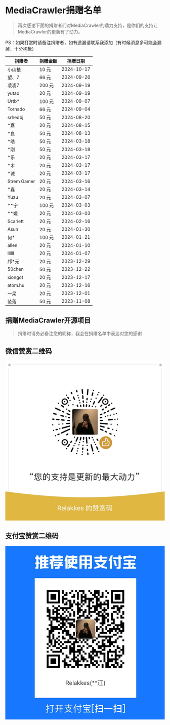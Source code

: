 # MediaCrawler捐赠名单

> 再次感谢下面的捐赠者们对MediaCrawler的鼎力支持，是你们的支持让MediaCrawler的更新有了动力。

PS：如果打赏时请备注捐赠者，如有遗漏请联系我添加（有时候消息多可能会漏掉，十分抱歉）

| 捐赠者         | 捐赠金额 | 捐赠日期       |
|-------------|------|------------|
| 小山楂         | 10 元 | 2024-10-17 |
| 望、7         | 66 元 | 2024-09-26 |
| 凌凌7         | 200 元 | 2024-09-19 |
| yutao       | 20 元 | 2024-09-19 |
| Urtb*       | 100 元 | 2024-09-07 |
| Tornado     | 66 元 | 2024-09-04 |
| srhedbj     | 50 元 | 2024-08-20 |
| *嘉          | 20 元 | 2024-08-15 |
| *良          | 50 元 | 2024-08-13 |
| *皓          | 50 元 | 2024-03-18 |
| *刚          | 50 元 | 2024-03-18 |
| *乐          | 20 元 | 2024-03-17 |
| *木          | 20 元 | 2024-03-17 |
| *诚          | 20 元 | 2024-03-17 |
| Strem Gamer | 20 元 | 2024-03-16 |
| *鑫          | 20 元 | 2024-03-14 |
| Yuzu        | 20 元 | 2024-03-07 |
| **宁         | 100 元 | 2024-03-03 |
| **媛         | 20 元 | 2024-03-03 |
| Scarlett    | 20 元 | 2024-02-16 |
| Asun        | 20 元 | 2024-01-30 |
| 何*          | 100 元 | 2024-01-21 |
| allen       | 20 元 | 2024-01-10 |
| llllll      | 20 元 | 2024-01-07 |
| 邝*元         | 20 元 | 2023-12-29 |
| 50chen      | 50 元 | 2023-12-22 |
| xiongot     | 20 元 | 2023-12-17 |
| atom.hu     | 20 元 | 2023-12-16 |
| 一呆          | 20 元 | 2023-12-01 |
| 坠落          | 50 元 | 2023-11-08 |

## 捐赠MediaCrawler开源项目
> 捐赠时请务必备注您的昵称，我会在捐赠名单中表达对您的感谢

## 微信赞赏二维码
![wechat_pay.jpeg](static/images/wechat_pay.jpeg)

## 支付宝赞赏二维码
![zfb_pay.png](static/images/zfb_pay.png)

